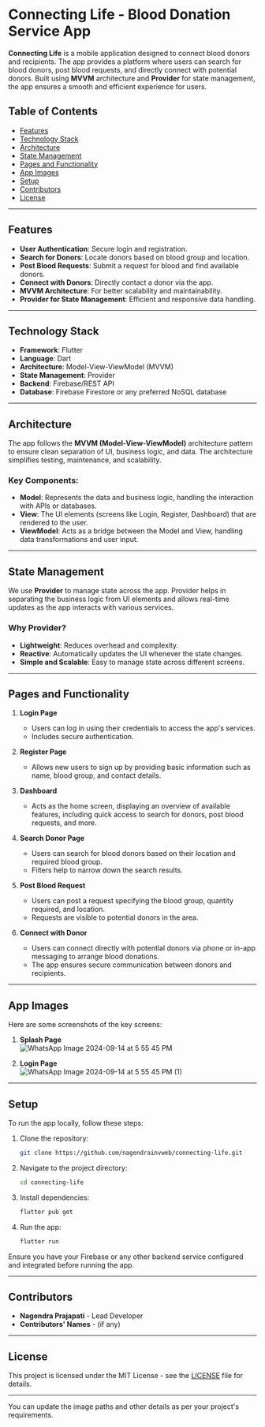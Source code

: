 
# Connecting Life - Blood Donation Service App

**Connecting Life** is a mobile application designed to connect blood donors and recipients. The app provides a platform where users can search for blood donors, post blood requests, and directly connect with potential donors. Built using **MVVM** architecture and **Provider** for state management, the app ensures a smooth and efficient experience for users.

## Table of Contents
- [Features](#features)
- [Technology Stack](#technology-stack)
- [Architecture](#architecture)
- [State Management](#state-management)
- [Pages and Functionality](#pages-and-functionality)
- [App Images](#app-images)
- [Setup](#setup)
- [Contributors](#contributors)
- [License](#license)

---

## Features
- **User Authentication**: Secure login and registration.
- **Search for Donors**: Locate donors based on blood group and location.
- **Post Blood Requests**: Submit a request for blood and find available donors.
- **Connect with Donors**: Directly contact a donor via the app.
- **MVVM Architecture**: For better scalability and maintainability.
- **Provider for State Management**: Efficient and responsive data handling.

---

## Technology Stack
- **Framework**: Flutter
- **Language**: Dart
- **Architecture**: Model-View-ViewModel (MVVM)
- **State Management**: Provider
- **Backend**: Firebase/REST API
- **Database**: Firebase Firestore or any preferred NoSQL database

---

## Architecture
The app follows the **MVVM (Model-View-ViewModel)** architecture pattern to ensure clean separation of UI, business logic, and data. The architecture simplifies testing, maintenance, and scalability.

### Key Components:
- **Model**: Represents the data and business logic, handling the interaction with APIs or databases.
- **View**: The UI elements (screens like Login, Register, Dashboard) that are rendered to the user.
- **ViewModel**: Acts as a bridge between the Model and View, handling data transformations and user input.

---

## State Management
We use **Provider** to manage state across the app. Provider helps in separating the business logic from UI elements and allows real-time updates as the app interacts with various services.

### Why Provider?
- **Lightweight**: Reduces overhead and complexity.
- **Reactive**: Automatically updates the UI whenever the state changes.
- **Simple and Scalable**: Easy to manage state across different screens.

---

## Pages and Functionality

1. **Login Page**
   - Users can log in using their credentials to access the app's services.
   - Includes secure authentication.
   
2. **Register Page**
   - Allows new users to sign up by providing basic information such as name, blood group, and contact details.
   
3. **Dashboard**
   - Acts as the home screen, displaying an overview of available features, including quick access to search for donors, post blood requests, and more.
   
4. **Search Donor Page**
   - Users can search for blood donors based on their location and required blood group.
   - Filters help to narrow down the search results.

5. **Post Blood Request**
   - Users can post a request specifying the blood group, quantity required, and location.
   - Requests are visible to potential donors in the area.

6. **Connect with Donor**
   - Users can connect directly with potential donors via phone or in-app messaging to arrange blood donations.
   - The app ensures secure communication between donors and recipients.

---

## App Images
Here are some screenshots of the key screens:

1. **Splash Page**  
   ![WhatsApp Image 2024-09-14 at 5 55 45 PM](https://github.com/user-attachments/assets/820b9517-286b-4f4f-b875-9e39ecf19936)


2. **Login Page**  
   ![WhatsApp Image 2024-09-14 at 5 55 45 PM (1)](https://github.com/user-attachments/assets/fbc308d0-795c-4fcd-b45a-29270a60ad75)


---

## Setup
To run the app locally, follow these steps:

1. Clone the repository:
   ```bash
   git clone https://github.com/nagendrainvweb/connecting-life.git
   ```

2. Navigate to the project directory:
   ```bash
   cd connecting-life
   ```

3. Install dependencies:
   ```bash
   flutter pub get
   ```

4. Run the app:
   ```bash
   flutter run
   ```

Ensure you have your Firebase or any other backend service configured and integrated before running the app.

---

## Contributors
- **Nagendra Prajapati** - Lead Developer
- **Contributors' Names** - (if any)

---

## License
This project is licensed under the MIT License - see the [LICENSE](LICENSE) file for details.

---

You can update the image paths and other details as per your project's requirements.

